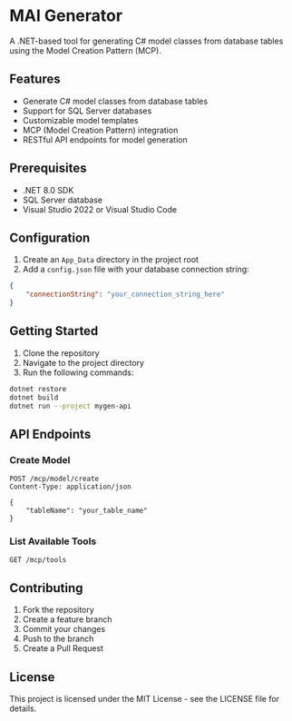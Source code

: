 # MAI Generator

A .NET-based tool for generating C# model classes from database tables using the Model Creation Pattern (MCP).

## Features

- Generate C# model classes from database tables
- Support for SQL Server databases
- Customizable model templates
- MCP (Model Creation Pattern) integration
- RESTful API endpoints for model generation

## Prerequisites

- .NET 8.0 SDK
- SQL Server database
- Visual Studio 2022 or Visual Studio Code

## Configuration

1. Create an `App_Data` directory in the project root
2. Add a `config.json` file with your database connection string:
```json
{
    "connectionString": "your_connection_string_here"
}
```

## Getting Started

1. Clone the repository
2. Navigate to the project directory
3. Run the following commands:
```bash
dotnet restore
dotnet build
dotnet run --project mygen-api
```

## API Endpoints

### Create Model
```http
POST /mcp/model/create
Content-Type: application/json

{
    "tableName": "your_table_name"
}
```

### List Available Tools
```http
GET /mcp/tools
```

## Contributing

1. Fork the repository
2. Create a feature branch
3. Commit your changes
4. Push to the branch
5. Create a Pull Request

## License

This project is licensed under the MIT License - see the LICENSE file for details. 